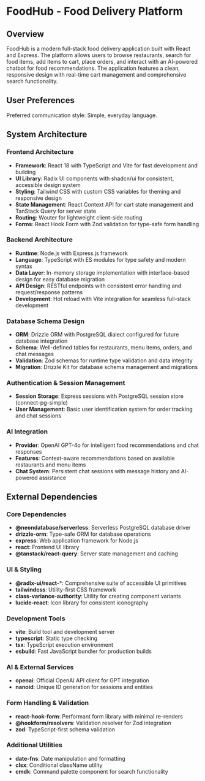# FoodHub - Food Delivery Platform

## Overview

FoodHub is a modern full-stack food delivery application built with React and Express. The platform allows users to browse restaurants, search for food items, add items to cart, place orders, and interact with an AI-powered chatbot for food recommendations. The application features a clean, responsive design with real-time cart management and comprehensive search functionality.

## User Preferences

Preferred communication style: Simple, everyday language.

## System Architecture

### Frontend Architecture
- **Framework**: React 18 with TypeScript and Vite for fast development and building
- **UI Library**: Radix UI components with shadcn/ui for consistent, accessible design system
- **Styling**: Tailwind CSS with custom CSS variables for theming and responsive design
- **State Management**: React Context API for cart state management and TanStack Query for server state
- **Routing**: Wouter for lightweight client-side routing
- **Forms**: React Hook Form with Zod validation for type-safe form handling

### Backend Architecture
- **Runtime**: Node.js with Express.js framework
- **Language**: TypeScript with ES modules for type safety and modern syntax
- **Data Layer**: In-memory storage implementation with interface-based design for easy database migration
- **API Design**: RESTful endpoints with consistent error handling and request/response patterns
- **Development**: Hot reload with Vite integration for seamless full-stack development

### Database Schema Design
- **ORM**: Drizzle ORM with PostgreSQL dialect configured for future database integration
- **Schema**: Well-defined tables for restaurants, menu items, orders, and chat messages
- **Validation**: Zod schemas for runtime type validation and data integrity
- **Migration**: Drizzle Kit for database schema management and migrations

### Authentication & Session Management
- **Session Storage**: Express sessions with PostgreSQL session store (connect-pg-simple)
- **User Management**: Basic user identification system for order tracking and chat sessions

### AI Integration
- **Provider**: OpenAI GPT-4o for intelligent food recommendations and chat responses
- **Features**: Context-aware recommendations based on available restaurants and menu items
- **Chat System**: Persistent chat sessions with message history and AI-powered assistance

## External Dependencies

### Core Dependencies
- **@neondatabase/serverless**: Serverless PostgreSQL database driver
- **drizzle-orm**: Type-safe ORM for database operations
- **express**: Web application framework for Node.js
- **react**: Frontend UI library
- **@tanstack/react-query**: Server state management and caching

### UI & Styling
- **@radix-ui/react-***: Comprehensive suite of accessible UI primitives
- **tailwindcss**: Utility-first CSS framework
- **class-variance-authority**: Utility for creating component variants
- **lucide-react**: Icon library for consistent iconography

### Development Tools
- **vite**: Build tool and development server
- **typescript**: Static type checking
- **tsx**: TypeScript execution environment
- **esbuild**: Fast JavaScript bundler for production builds

### AI & External Services
- **openai**: Official OpenAI API client for GPT integration
- **nanoid**: Unique ID generation for sessions and entities

### Form Handling & Validation
- **react-hook-form**: Performant form library with minimal re-renders
- **@hookform/resolvers**: Validation resolver for Zod integration
- **zod**: TypeScript-first schema validation

### Additional Utilities
- **date-fns**: Date manipulation and formatting
- **clsx**: Conditional className utility
- **cmdk**: Command palette component for search functionality